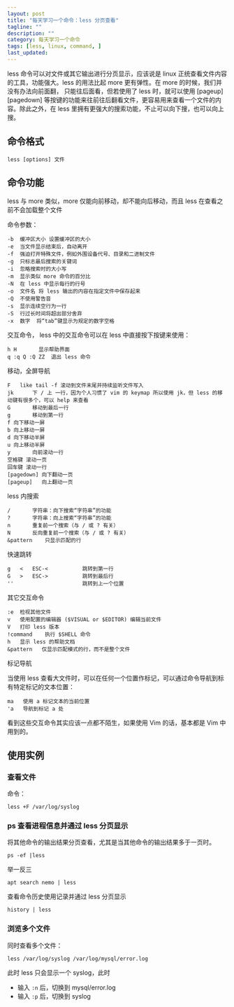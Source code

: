 ```yaml
---
layout: post
title: "每天学习一个命令：less 分页查看"
tagline: ""
description: ""
category: 每天学习一个命令
tags: [less, linux, command, ]
last_updated:
---
```


less 命令可以对文件或其它输出进行分页显示，应该说是 linux 正统查看文件内容的工具，功能强大。less 的用法比起 more 更有弹性。在 more 的时候，我们并没有办法向前面翻， 只能往后面看，但若使用了 less 时，就可以使用 [pageup] [pagedown] 等按键的功能来往前往后翻看文件，更容易用来查看一个文件的内容。除此之外，在 less 里拥有更强大的搜索功能，不止可以向下搜，也可以向上搜。

## 命令格式

    less [options] 文件

## 命令功能

less 与 more 类似，more 仅能向前移动，却不能向后移动，而且 less 在查看之前不会加载整个文件

命令参数：

    -b  缓冲区大小 设置缓冲区的大小
    -e  当文件显示结束后，自动离开
    -f  强迫打开特殊文件，例如外围设备代号、目录和二进制文件
    -g  只标志最后搜索的关键词
    -i  忽略搜索时的大小写
    -m  显示类似 more 命令的百分比
    -N  在 less 中显示每行的行号
    -o  文件名 将 less 输出的内容在指定文件中保存起来
    -Q  不使用警告音
    -s  显示连续空行为一行
    -S  行过长时间将超出部分舍弃
    -x  数字  将“tab”键显示为规定的数字空格

交互命令， less 中的交互命令可以在 less 中直接按下按键来使用：

    h H       显示帮助界面
    q :q Q :Q ZZ  退出 less 命令

移动，全屏导航

    F   like tail -f 滚动到文件末尾并持续监听文件写入
    jk      下 / 上 一行，因为个人习惯了 vim 的 keymap 所以使用 jk，但 less 的移动键有很多个，可以 help 来查看
    G       移动到最后一行
    g       移动到第一行
    f 向下移动一屏
    b 向上移动一屏
    d 向下移动半屏
    u 向上移动半屏
    y       向前滚动一行
    空格键 滚动一页
    回车键 滚动一行
    [pagedown] 向下翻动一页
    [pageup]   向上翻动一页

less 内搜索

    /       字符串：向下搜索“字符串”的功能
    ?       字符串：向上搜索“字符串”的功能
    n       重复前一个搜索（与 / 或 ? 有关）
    N       反向重复前一个搜索（与 / 或 ? 有关）
    &pattern    只显示匹配的行

快速跳转

    g   <   ESC-<           跳转到第一行
    G   >   ESC->           跳转到最后行
    ''                      跳转到上一个位置

其它交互命令

    :e  检视其他文件
    v   使用配置的编辑器 ($VISUAL or $EDITOR) 编辑当前文件
    V   打印 less 版本
    !command    执行 $SHELL 命令
    h   显示 less 的帮助文档
    &pattern   仅显示匹配模式的行，而不是整个文件

标记导航

当使用 less 查看大文件时，可以在任何一个位置作标记，可以通过命令导航到标有特定标记的文本位置：

    ma   使用 a 标记文本的当前位置
    'a   导航到标记 a 处

看到这些交互命令其实应该一点都不陌生，如果使用 Vim 的话，基本都是 Vim 中用到的。

## 使用实例

### 查看文件
命令：

    less +F /var/log/syslog

### ps 查看进程信息并通过 less 分页显示
将其他命令的输出结果分页查看，尤其是当其他命令的输出结果多于一页时。

    ps -ef |less

举一反三

    apt search nemo | less

查看命令历史使用记录并通过 less 分页显示

    history | less

### 浏览多个文件
同时查看多个文件：

    less /var/log/syslog /var/log/mysql/error.log

此时 less 只会显示一个 syslog，此时

- 输入 `:n` 后，切换到 mysql/error.log
- 输入 `:p` 后，切换到 syslog


